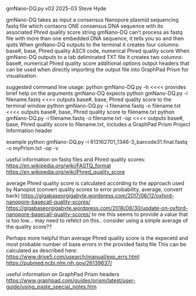 gmNano-DQ.py
v02 2025-03
Steve Hyde

gmNano-DQ takes as input a consensus Nanopore plasmid sequencing fastq file which contaons ONE consensus DNA sequence with its associated Phred quality score string
gmNano-DQ can't process as fastq file with more than one embedded DNA sequence, it tells you so and then quits 
When gmNano-DQ outputs to the terminal it creates four columns: base#, base, Phred quality ASCII code, numerical Phred quality score
When gmNano-DQ outputs to a tab deliminated TXT file it creates two columns: base#, numerical Phred quality score
additional options output headers that can be used when directly importing the output file into GraphPad Prism for visualisation.

suggested command line usage:
python gmNano-DQ.py -h                                    <<<< provides brief help on the arguments gmNano-DQ expects
python gmNano-DQ.py -i filename.fastq                     <<<< outputs base#, base, Phred quality score to the terminal window
python gmNano-DQ.py -i filename.fastq -o filename.txt     <<<< outputs base#, base, Phred quality score to filename.txt
python gmNano-DQ.py -i filename.fastq -o filename.txt -op <<<< outputs base#, base, Phred quality score to filename.txt, includes a GraphPad Prism Project Information header 

example
python gmNano-DQ.py -i 613162701_1346-3_barcode31.final.fastq -o myPrism.txt -op -v

useful information on fastq files and Phred quality scores:
https://en.wikipedia.org/wiki/FASTQ_format
https://en.wikipedia.org/wiki/Phred_quality_score

average Phred quality score is calculated according to the approach used by Nanoplot (convert quality scores to error probability, average, convert back)
https://gigabaseorgigabyte.wordpress.com/2017/06/12/oxford-nanopore-basecall-quality-scores/
https://gigabaseorgigabyte.wordpress.com/2018/08/30/update-on-oxford-nanopore-basecall-quality-scores/
to me this seems to provide a value that is too low... may need to refelct on this.. consider using a simple average of the quality score??

Perhaps more helpful than average Phred quality score is the expecetd and most probable number of base errors in the provided fastq file
This can be calculated as described here:
https://www.drive5.com/usearch/manual/exp_errs.html
https://pubmed.ncbi.nlm.nih.gov/26139637/

useful information on GraphPad Prism headers
https://www.graphpad.com/guides/prism/latest/user-guide/using_paste_special_notes.htm
